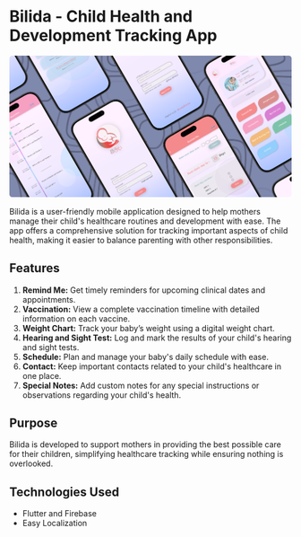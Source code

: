 # Bilida - Child Health and Development Tracking App

![Bilida Mock Ups](./bilida.png)

Bilida is a user-friendly mobile application designed to help mothers manage their child's healthcare routines and development with ease. The app offers a comprehensive solution for tracking important aspects of child health, making it easier to balance parenting with other responsibilities.

## Features

1. **Remind Me:** Get timely reminders for upcoming clinical dates and appointments.
2. **Vaccination:** View a complete vaccination timeline with detailed information on each vaccine.
3. **Weight Chart:** Track your baby’s weight using a digital weight chart.
4. **Hearing and Sight Test:** Log and mark the results of your child's hearing and sight tests.
5. **Schedule:** Plan and manage your baby's daily schedule with ease.
6. **Contact:** Keep important contacts related to your child's healthcare in one place.
7. **Special Notes:** Add custom notes for any special instructions or observations regarding your child's health.

## Purpose

Bilida is developed to support mothers in providing the best possible care for their children, simplifying healthcare tracking while ensuring nothing is overlooked.

## Technologies Used

- Flutter and Firebase
- Easy Localization


